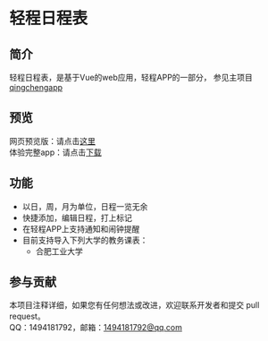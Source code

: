 # 轻程日程表

## 简介

轻程日程表，是基于Vue的web应用，轻程APP的一部分，
参见主项目[qingchengapp](https://gitee.com/beicause/qingchengapp)

## 预览

网页预览版：请点击[这里](https://qingcheng.asia/cld/)  
体验完整app：请点击[下载](https://qingcheng.asia/app-release.apk)

## 功能

- 以日，周，月为单位，日程一览无余
- 快捷添加，编辑日程，打上标记
- 在轻程APP上支持通知和闹钟提醒
- 目前支持导入下列大学的教务课表：
  - 合肥工业大学

## 参与贡献

本项目注释详细，如果您有任何想法或改进，欢迎联系开发者和提交 pull request。  
QQ：1494181792，邮箱：1494181792@qq.com  
